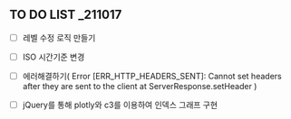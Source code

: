## TO DO LIST _211017

- [ ] 레벨 수정 로직 만들기<br>

- [ ] ISO 시간기준 변경<br>

- [ ] 에러해결하기( Error [ERR_HTTP_HEADERS_SENT]: Cannot set headers after they are sent to the client at ServerResponse.setHeader )<br>

- [ ] jQuery를 통해 plotly와 c3를 이용하여 인덱스 그래프 구현<br>